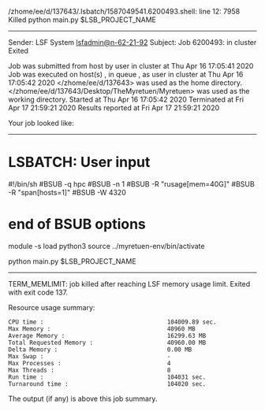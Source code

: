 /zhome/ee/d/137643/.lsbatch/1587049541.6200493.shell: line 12:  7958 Killed                  python main.py $LSB_PROJECT_NAME

------------------------------------------------------------
Sender: LSF System <lsfadmin@n-62-21-92>
Subject: Job 6200493: <NNAgent168000-IMP-sample-length10-hist10> in cluster <dcc> Exited

Job <NNAgent168000-IMP-sample-length10-hist10> was submitted from host <n-62-27-19> by user <s183905> in cluster <dcc> at Thu Apr 16 17:05:41 2020
Job was executed on host(s) <n-62-21-92>, in queue <hpc>, as user <s183905> in cluster <dcc> at Thu Apr 16 17:05:42 2020
</zhome/ee/d/137643> was used as the home directory.
</zhome/ee/d/137643/Desktop/TheMyretuen/Myretuen> was used as the working directory.
Started at Thu Apr 16 17:05:42 2020
Terminated at Fri Apr 17 21:59:21 2020
Results reported at Fri Apr 17 21:59:21 2020

Your job looked like:

------------------------------------------------------------
# LSBATCH: User input
#!/bin/sh
#BSUB -q hpc
#BSUB -n 1
#BSUB -R "rusage[mem=40G]"
#BSUB -R "span[hosts=1]"
#BSUB -W 4320
# end of BSUB options

module -s load python3
source ../myretuen-env/bin/activate

python main.py $LSB_PROJECT_NAME


------------------------------------------------------------

TERM_MEMLIMIT: job killed after reaching LSF memory usage limit.
Exited with exit code 137.

Resource usage summary:

    CPU time :                                   104009.89 sec.
    Max Memory :                                 40960 MB
    Average Memory :                             16299.63 MB
    Total Requested Memory :                     40960.00 MB
    Delta Memory :                               0.00 MB
    Max Swap :                                   -
    Max Processes :                              4
    Max Threads :                                8
    Run time :                                   104031 sec.
    Turnaround time :                            104020 sec.

The output (if any) is above this job summary.

